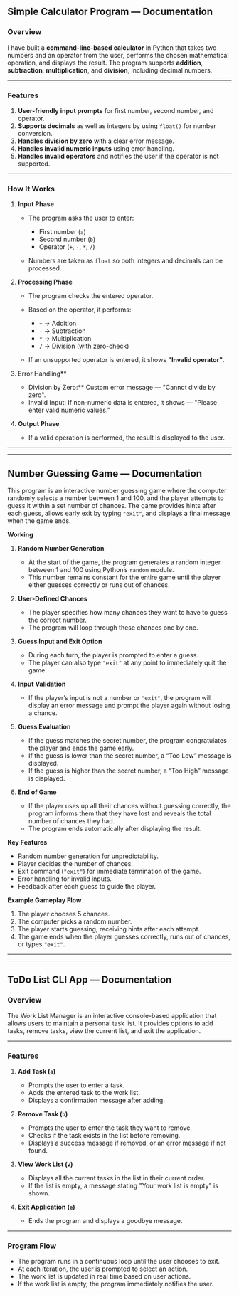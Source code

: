 ## **Simple Calculator Program — Documentation**

### **Overview**

I have built a **command-line-based calculator** in Python that takes two numbers and an operator from the user, performs the chosen mathematical operation, and displays the result.
The program supports **addition**, **subtraction**, **multiplication**, and **division**, including decimal numbers.

---

### **Features**

1. **User-friendly input prompts** for first number, second number, and operator.
2. **Supports decimals** as well as integers by using `float()` for number conversion.
3. **Handles division by zero** with a clear error message.
4. **Handles invalid numeric inputs** using error handling.
5. **Handles invalid operators** and notifies the user if the operator is not supported.

---

### **How It Works**

1. **Input Phase**

   * The program asks the user to enter:

     * First number (`a`)
     * Second number (`b`)
     * Operator (`+`, `-`, `*`, `/`)
   * Numbers are taken as `float` so both integers and decimals can be processed.

2. **Processing Phase**

   * The program checks the entered operator.
   * Based on the operator, it performs:

     * `+` → Addition
     * `-` → Subtraction
     * `*` → Multiplication
     * `/` → Division (with zero-check)
   * If an unsupported operator is entered, it shows **"Invalid operator"**.

3. Error Handling**

   * Division by Zero:** Custom error message — "Cannot divide by zero".
   * Invalid Input: If non-numeric data is entered, it shows — "Please enter valid numeric values."

4. **Output Phase**

   * If a valid operation is performed, the result is displayed to the user.
  





---------
---------


## **Number Guessing Game — Documentation**

This program is an interactive number guessing game where the computer randomly selects a number between 1 and 100, and the player attempts to guess it within a set number of chances. The game provides hints after each guess, allows early exit by typing `"exit"`, and displays a final message when the game ends.

**Working**

1. **Random Number Generation**

   * At the start of the game, the program generates a random integer between 1 and 100 using Python’s `random` module.
   * This number remains constant for the entire game until the player either guesses correctly or runs out of chances.

2. **User-Defined Chances**

   * The player specifies how many chances they want to have to guess the correct number.
   * The program will loop through these chances one by one.

3. **Guess Input and Exit Option**

   * During each turn, the player is prompted to enter a guess.
   * The player can also type `"exit"` at any point to immediately quit the game.

4. **Input Validation**

   * If the player’s input is not a number or `"exit"`, the program will display an error message and prompt the player again without losing a chance.

5. **Guess Evaluation**

   * If the guess matches the secret number, the program congratulates the player and ends the game early.
   * If the guess is lower than the secret number, a “Too Low” message is displayed.
   * If the guess is higher than the secret number, a “Too High” message is displayed.

6. **End of Game**

   * If the player uses up all their chances without guessing correctly, the program informs them that they have lost and reveals the total number of chances they had.
   * The program ends automatically after displaying the result.

**Key Features**

* Random number generation for unpredictability.
* Player decides the number of chances.
* Exit command (`"exit"`) for immediate termination of the game.
* Error handling for invalid inputs.
* Feedback after each guess to guide the player.

**Example Gameplay Flow**
1. The player chooses 5 chances.
2. The computer picks a random number.
3. The player starts guessing, receiving hints after each attempt.
4. The game ends when the player guesses correctly, runs out of chances, or types `"exit"`.

-------
-------


## **ToDo List CLI App — Documentation**

### **Overview**

The Work List Manager is an interactive console-based application that allows users to maintain a personal task list. It provides options to add tasks, remove tasks, view the current list, and exit the application.

---

### **Features**

1. **Add Task (`a`)**

   * Prompts the user to enter a task.
   * Adds the entered task to the work list.
   * Displays a confirmation message after adding.

2. **Remove Task (`b`)**

   * Prompts the user to enter the task they want to remove.
   * Checks if the task exists in the list before removing.
   * Displays a success message if removed, or an error message if not found.

3. **View Work List (`v`)**

   * Displays all the current tasks in the list in their current order.
   * If the list is empty, a message stating "Your work list is empty" is shown.

4. **Exit Application (`e`)**

   * Ends the program and displays a goodbye message.

---

### **Program Flow**

* The program runs in a continuous loop until the user chooses to exit.
* At each iteration, the user is prompted to select an action.
* The work list is updated in real time based on user actions.
* If the work list is empty, the program immediately notifies the user.



